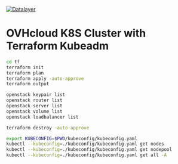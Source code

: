[![Datalayer](https://assets.datalayer.tech/datalayer-25.svg)](https://datalayer.io)

# OVHcloud K8S Cluster with Terraform Kubeadm

```bash
cd tf
terraform init
terraform plan
terraform apply -auto-approve
terraform output
```

```bash
openstack keypair list
openstack router list
openstack server list
openstack volume list
openstack loadbalancer list
```

```bash
terraform destroy -auto-approve
```

```bash
export KUBECONFIG=$PWD/kubeconfig/kubeconfig.yaml
kubectl --kubeconfig=./kubeconfig/kubeconfig.yaml get nodes
kubectl --kubeconfig=./kubeconfig/kubeconfig.yaml get nodepool
kubectl --kubeconfig=./kubeconfig/kubeconfig.yaml get all -A
```
